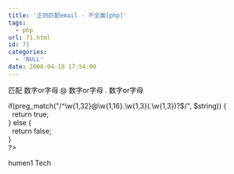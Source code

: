 ```yaml
---
title: '正则匹配email - 不全面[php]'
tags:
  - php
url: 71.html
id: 71
categories:
  - 'NULL'
date: 2008-04-18 17:54:00
---
```


匹配 数字or字母 @ 数字or字母 . 数字or字母  

if(preg_match("/^\\w{1,32}@\\w{1,16}.\\w{1,3}(.\\w{1,3})?$/", $string)) {  
  return true;  
} else {  
  return false;  
}  
?>

humen1 Tech